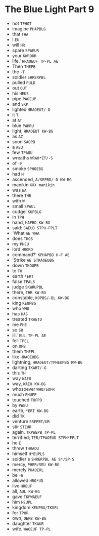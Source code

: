 # The Blue Light Part 9

* not `TPHOT`
* imagine `PHAPBLG`
* that `THA`
* I `EU`
* will `HR`
* spare `SPAEUR`
* your `KWROUR`
* life.' `HRAOEUF TP-PL AE`
* Then `THEPB`
* the `-T`
* soldier `SHRERPBL`
* pulled `PULD`
* out `OUT`
* his `HEUS`
* pipe `PAOEUP`
* and `SKP`
* lighted `HRAOEUT/-D`
* it `T`
* at `AT`
* blue `PWHRU`
* light, `HRAOEUT KW-BG`
* as `AZ`
* soon `SAOPB`
* a `AEU`
* few `TPAOU`
* wreaths `WRAO*ET/-S`
* of `-F`
* smoke `SPHOEBG`
* had `H`
* ascended, `A/SEPBD/-D KW-BG`
* manikin `XXX manikin`
* was `WA`
* there `THR`
* with `W`
* small `SPAUL`
* cudgel `KUPBLG`
* in `TPH`
* hand, `HAPBD KW-BG`
* said: `SAEUD STPH-FPLT`
* 'What `AE WHA`
* does `TKOS`
* my `PHEU`
* lord `HRORD`
* command?' `KPHAPBD H-F AE`
* 'Strike `AE STRAOEUBG`
* down `TKOUPB`
* to `TO`
* earth `*ERT`
* false `TPALS`
* judge `SKWRUPBL`
* there, `THR KW-BG`
* constable, `KOPBS/-BL KW-BG`
* king `KEUPBG`
* who `WHO`
* has `HAS`
* treated `TRAETD`
* me `PHE`
* so `SO`
* ill.' `EUL TP-PL AE`
* fell `TPEL`
* on `OPB`
* them `THEPL`
* like `HRAOEUBG`
* lightning, `HRAOEUT/TPHEUPBG KW-BG`
* darting `TKART/-G`
* this `TH`
* way `WAEU`
* way, `WAEU KW-BG`
* whosoever `WHO/SOFR`
* much `PHUFP`
* touched `TUFPD`
* by `PWEU`
* earth, `*ERT KW-BG`
* did `TK`
* venture `SREPBT/UR`
* stir `STEUR`
* again. `TKPWEPB TP-PL`
* terrified; `TER/TPAOEUD STPH*FPLT`
* he `E`
* threw `THRAOU`
* himself `H*EUPLS`
* soldier's `SHRERPBL AE S*/SP-S`
* mercy, `PHER/SEU KW-BG`
* merely `PHAOERL`
* be `-B`
* allowed `HRO*UD`
* live `HREUF`
* all, `AUL KW-BG`
* gave `TKPWAEUF`
* him `HEUPL`
* kingdom `KEUPBG/TKOPL`
* for `TPOR`
* own, `OEPB KW-BG`
* daughter `TKAUR`
* wife. `WAOEUF TP-PL`
